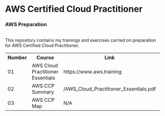 # AWS Certified Cloud Practitioner
<h3>AWS Preparation</h3> <br>
This repository contains my trainings and exercises carried on preparation for AWS Certified Cloud Practitioner.
<table>
  <tr>
    <th>Number</th>
    <th>Course</th>
    <th>Link</th>
    <th>Status</th>
  </tr>
  
  <tr>
    <td>01</td>
    <td>AWS Cloud Practitioner Essentials</td>
    <td>https://www.aws.training</td>
    <td>Done</td>
   </tr>
   <tr>
    <td>02</td>
    <td>AWS CCP Summary</td>
    <td>/AWS_Cloud_Practitioner_Essentials.pdf</td>
    <td>Done</td>
  </tr>   
   <tr>
    <td>03</td>
    <td>AWS CCP Map</td>
    <td>N/A</td>
    <td>Pending</td>
  </tr>
</table> 
